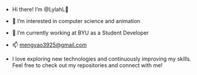 - Hi there! I’m @LylahL👋
- 👀 I’m interested in computer science and animation
- 🏫 I’m currently working at BYU as a Student Developer
- 📫 mengyao3925@gmail.com

- I love exploring new technologies and continuously improving my skills. Feel free to check out my repositories and connect with me!

